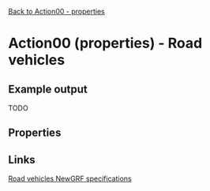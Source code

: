 [Back to Action00 - properties](../actions/action00.md)

# Action00 (properties) - Road vehicles

## Example output

TODO

## Properties

## Links

[Road vehicles NewGRF specifications](https://newgrf-specs.tt-wiki.net/wiki/Action0/Vehicles/RoadVehicles)          
